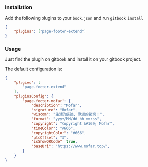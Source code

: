 ### Installation

Add the following plugins to your `book.json` and run `gitbook install`

```json
{
    "plugins": ["page-footer-extend"]
}
```

### Usage

Just find the plugin on gitbook and install it on your gitbook project.

The default configuration is:

```json
{
    "plugins": [
        "page-footer-extend"
    ],
    "pluginsConfig": {
        "page-footer-mofar": {
            "description": "Mofar",
            "signature": "Mofar",
            "wisdom": "生活的痕迹, 默远的猪窝！",
            "format": "yyyy/MM/dd hh:mm:ss",
            "copyright": "Copyright &#169; Mofar",
            "timeColor": "#666",
            "copyrightColor": "#666",
            "utcOffset": "8",
            "isShowQRCode": true,
            "baseUri": "https://www.mofar.top/",
        }
    }
}
```

